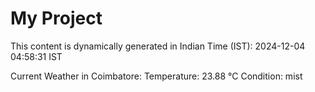 # My Project

This content is dynamically generated in Indian Time (IST): 2024-12-04 04:58:31 IST


Current Weather in Coimbatore:
Temperature: 23.88 °C
Condition: mist
